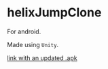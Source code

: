 # helixJumpClone

For android.

Made using `Unity`.

[link with an updated .apk](https://www.dropbox.com/s/k51ar6ew2hgps1t/helix%5B1%5D.apk?dl=0)
